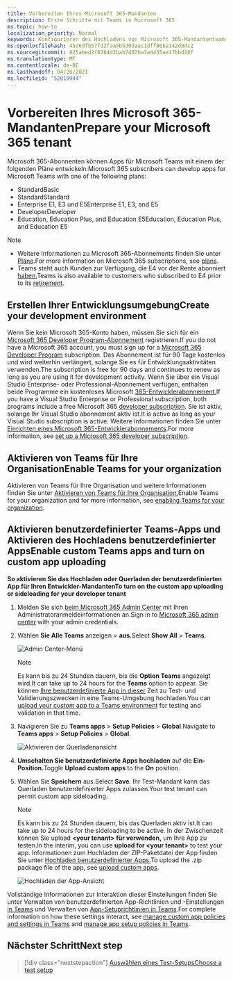 ```yaml
---
title: Vorbereiten Ihres Microsoft 365-Mandanten
description: Erste Schritte mit Teams in Microsoft 365
ms.topic: how-to
localization_priority: Normal
keywords: Konfigurieren des Hochladens von Microsoft 365-Mandantenteams
ms.openlocfilehash: 45d6dfb57fd2faa5bb303aac1dff86be142d0dc2
ms.sourcegitcommit: 825abed2f8784d2bab7407ba7a4455ae17bbd28f
ms.translationtype: MT
ms.contentlocale: de-DE
ms.lasthandoff: 04/26/2021
ms.locfileid: "52019944"
---
```

# <a name="prepare-your-microsoft-365-tenant"></a><span data-ttu-id="34e21-104">Vorbereiten Ihres Microsoft 365-Mandanten</span><span class="sxs-lookup"><span data-stu-id="34e21-104">Prepare your Microsoft 365 tenant</span></span>

<span data-ttu-id="34e21-105">Microsoft 365-Abonnenten können Apps für Microsoft Teams mit einem der folgenden Pläne entwickeln:</span><span class="sxs-lookup"><span data-stu-id="34e21-105">Microsoft 365 subscribers can develop apps for Microsoft Teams with one of the following plans:</span></span>

* <span data-ttu-id="34e21-106">Standard</span><span class="sxs-lookup"><span data-stu-id="34e21-106">Basic</span></span>
* <span data-ttu-id="34e21-107">Standard</span><span class="sxs-lookup"><span data-stu-id="34e21-107">Standard</span></span>
* <span data-ttu-id="34e21-108">Enterprise E1, E3 und E5</span><span class="sxs-lookup"><span data-stu-id="34e21-108">Enterprise E1, E3, and E5</span></span>
* <span data-ttu-id="34e21-109">Developer</span><span class="sxs-lookup"><span data-stu-id="34e21-109">Developer</span></span>
* <span data-ttu-id="34e21-110">Education, Education Plus, and Education E5</span><span class="sxs-lookup"><span data-stu-id="34e21-110">Education, Education Plus, and Education E5</span></span>

> [!NOTE]
> * <span data-ttu-id="34e21-111">Weitere Informationen zu Microsoft 365-Abonnements finden Sie unter [Pläne](https://products.office.com/business/compare-more-office-365-for-business-plans).</span><span class="sxs-lookup"><span data-stu-id="34e21-111">For more information on Microsoft 365 subscriptions, see [plans](https://products.office.com/business/compare-more-office-365-for-business-plans).</span></span>
> * <span data-ttu-id="34e21-112">Teams steht auch Kunden zur Verfügung, die E4 vor der Rente abonniert [haben.](https://support.office.com//article/important-information-for-office-365-enterprise-e4-customers-f9572348-43a2-43fa-a3d8-3b6c9c042147)</span><span class="sxs-lookup"><span data-stu-id="34e21-112">Teams is also available to customers who subscribed to E4 prior to its [retirement](https://support.office.com//article/important-information-for-office-365-enterprise-e4-customers-f9572348-43a2-43fa-a3d8-3b6c9c042147).</span></span>

## <a name="create-your-development-environment"></a><span data-ttu-id="34e21-113">Erstellen Ihrer Entwicklungsumgebung</span><span class="sxs-lookup"><span data-stu-id="34e21-113">Create your development environment</span></span>

<span data-ttu-id="34e21-114">Wenn Sie kein Microsoft 365-Konto haben, müssen Sie sich für ein [Microsoft 365 Developer Program-Abonnement](https://developer.microsoft.com/microsoft-365/dev-program) registrieren.</span><span class="sxs-lookup"><span data-stu-id="34e21-114">If you do not have a Microsoft 365 account, you must sign up for a [Microsoft 365 Developer Program](https://developer.microsoft.com/microsoft-365/dev-program) subscription.</span></span> <span data-ttu-id="34e21-115">Das Abonnement ist für 90 Tage kostenlos und wird weiterhin verlängert, solange Sie es für Entwicklungsaktivitäten verwenden.</span><span class="sxs-lookup"><span data-stu-id="34e21-115">The subscription is free for 90 days and continues to renew as long as you are using it for development activity.</span></span> <span data-ttu-id="34e21-116">Wenn Sie über ein Visual Studio Enterprise- oder Professional-Abonnement verfügen, enthalten beide Programme ein kostenloses Microsoft [365-Entwicklerabonnement.](https://aka.ms/MyVisualStudioBenefits)</span><span class="sxs-lookup"><span data-stu-id="34e21-116">If you have a Visual Studio Enterprise or Professional subscription, both programs include a free Microsoft 365 [developer subscription](https://aka.ms/MyVisualStudioBenefits).</span></span> <span data-ttu-id="34e21-117">Sie ist aktiv, solange Ihr Visual Studio abonnement aktiv ist.</span><span class="sxs-lookup"><span data-stu-id="34e21-117">It is active as long as your Visual Studio subscription is active.</span></span> <span data-ttu-id="34e21-118">Weitere Informationen finden Sie unter [Einrichten eines Microsoft 365-Entwicklerabonnements](https://docs.microsoft.com/office/developer-program/office-365-developer-program-get-started).</span><span class="sxs-lookup"><span data-stu-id="34e21-118">For more information, see [set up a Microsoft 365 developer subscription](https://docs.microsoft.com/office/developer-program/office-365-developer-program-get-started).</span></span>

## <a name="enable-teams-for-your-organization"></a><span data-ttu-id="34e21-119">Aktivieren von Teams für Ihre Organisation</span><span class="sxs-lookup"><span data-stu-id="34e21-119">Enable Teams for your organization</span></span>

<span data-ttu-id="34e21-120">Aktivieren von Teams für Ihre Organisation und weitere Informationen finden Sie unter [Aktivieren von Teams für Ihre Organisation.](/microsoftteams/enable-features-office-365)</span><span class="sxs-lookup"><span data-stu-id="34e21-120">Enable Teams for your organization and for more information, see [enabling Teams for your organization](/microsoftteams/enable-features-office-365).</span></span>

## <a name="enable-custom-teams-apps-and-turn-on-custom-app-uploading"></a><span data-ttu-id="34e21-121">Aktivieren benutzerdefinierter Teams-Apps und Aktivieren des Hochladens benutzerdefinierter Apps</span><span class="sxs-lookup"><span data-stu-id="34e21-121">Enable custom Teams apps and turn on custom app uploading</span></span>

<span data-ttu-id="34e21-122">**So aktivieren Sie das Hochladen oder Querladen der benutzerdefinierten App für Ihren Entwickler-Mandanten**</span><span class="sxs-lookup"><span data-stu-id="34e21-122">**To turn on the custom app uploading or sideloading for your developer tenant**</span></span>

1. <span data-ttu-id="34e21-123">Melden Sie sich [beim Microsoft 365 Admin Center](https://admin.microsoft.com/Adminportal/Home?source=applauncher#/homepage#/) mit Ihren Administratoranmeldeinformationen an.</span><span class="sxs-lookup"><span data-stu-id="34e21-123">Sign in to [Microsoft 365 admin center](https://admin.microsoft.com/Adminportal/Home?source=applauncher#/homepage#/) with your admin credentials.</span></span>

2. <span data-ttu-id="34e21-124">Wählen **Sie Alle Teams** anzeigen  >  **aus.**</span><span class="sxs-lookup"><span data-stu-id="34e21-124">Select **Show All** > **Teams**.</span></span>

    ![Admin Center-Menü](~/assets/images/prepare-test-tenant/admin-center.png)

    > [!Note]
    > <span data-ttu-id="34e21-126">Es kann bis zu 24 Stunden dauern, bis die **Option Teams** angezeigt wird.</span><span class="sxs-lookup"><span data-stu-id="34e21-126">It can take up to 24 hours for the **Teams** option to appear.</span></span> <span data-ttu-id="34e21-127">Sie können [Ihre benutzerdefinierte App in dieser](/microsoftteams/upload-custom-apps#validate) Zeit zu Test- und Validierungszwecken in eine Teams-Umgebung hochladen.</span><span class="sxs-lookup"><span data-stu-id="34e21-127">You can [upload your custom app to a Teams environment](/microsoftteams/upload-custom-apps#validate) for testing and validation in that time.</span></span>

3. <span data-ttu-id="34e21-128">Navigieren Sie zu **Teams apps**  >  **Setup Policies**  >  **Global**.</span><span class="sxs-lookup"><span data-stu-id="34e21-128">Navigate to **Teams apps** > **Setup Policies** > **Global**.</span></span>

   ![Aktivieren der Querladenansicht](~/assets/images/prepare-test-tenant/turn-on-sideload.png)

4. <span data-ttu-id="34e21-130">**Umschalten Sie benutzerdefinierte Apps hochladen** auf die **Ein-Position.**</span><span class="sxs-lookup"><span data-stu-id="34e21-130">Toggle **Upload custom apps** to the **On** position.</span></span>

5. <span data-ttu-id="34e21-131">Wählen Sie **Speichern** aus.</span><span class="sxs-lookup"><span data-stu-id="34e21-131">Select **Save**.</span></span> <span data-ttu-id="34e21-132">Ihr Test-Mandant kann das Querladen benutzerdefinierter Apps zulassen.</span><span class="sxs-lookup"><span data-stu-id="34e21-132">Your test tenant can permit custom app sideloading.</span></span>

    > [!Note]
    > <span data-ttu-id="34e21-133">Es kann bis zu 24 Stunden dauern, bis das Querladen aktiv ist.</span><span class="sxs-lookup"><span data-stu-id="34e21-133">It can take up to 24 hours for the sideloading to be active.</span></span> <span data-ttu-id="34e21-134">In der Zwischenzeit können Sie upload **\<your tenant> für verwenden,** um Ihre App zu testen.</span><span class="sxs-lookup"><span data-stu-id="34e21-134">In the interim, you can use **upload for \<your tenant>** to test your app.</span></span> <span data-ttu-id="34e21-135">Informationen zum Hochladen der ZIP-Paketdatei der App finden Sie unter [Hochladen benutzerdefinierter Apps.](/microsoftteams/upload-custom-apps#upload)</span><span class="sxs-lookup"><span data-stu-id="34e21-135">To upload the .zip package file of the app, see [upload custom apps](/microsoftteams/upload-custom-apps#upload).</span></span>

    ![Hochladen der App-Ansicht](~/assets/images/prepare-test-tenant/upload-for-contoso.png)

<span data-ttu-id="34e21-137">Vollständige Informationen zur Interaktion dieser Einstellungen finden Sie unter Verwalten von benutzerdefinierten App-Richtlinien und -Einstellungen [in Teams](https://docs.microsoft.com/microsoftteams/teams-custom-app-policies-and-settings) und Verwalten von [App-Setuprichtlinien in Teams](https://docs.microsoft.com/microsoftteams/teams-app-setup-policies).</span><span class="sxs-lookup"><span data-stu-id="34e21-137">For complete information on how these settings interact, see [manage custom app policies and settings in Teams](https://docs.microsoft.com/microsoftteams/teams-custom-app-policies-and-settings) and [manage app setup policies in Teams](https://docs.microsoft.com/microsoftteams/teams-app-setup-policies).</span></span>

## <a name="next-step"></a><span data-ttu-id="34e21-138">Nächster Schritt</span><span class="sxs-lookup"><span data-stu-id="34e21-138">Next step</span></span>

> [!div class="nextstepaction"] 
> [<span data-ttu-id="34e21-139">Auswählen eines Test-Setups</span><span class="sxs-lookup"><span data-stu-id="34e21-139">Choose a test setup</span></span>](~/concepts/build-and-test/debug.md)

